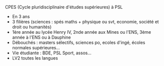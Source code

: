 

CPES (Cycle pluridisciplinaire d'études supérieures) à PSL
- En 3 ans
- 3 filières (sciences : spés maths + physique ou svt, economie, société et droit ou humanités)
- 1ère année au lycée Henry IV, 2nde année aux Mines ou l'ENS, 3ème année à l'ENS ou à Dauphine
- Débouchés : masters sélectifs, sciences po, ecoles d'ingé, écoles normales supérieures...
- Vie étudiante : BDE, PSL Sport, assos...
- LV2 toutes les langues